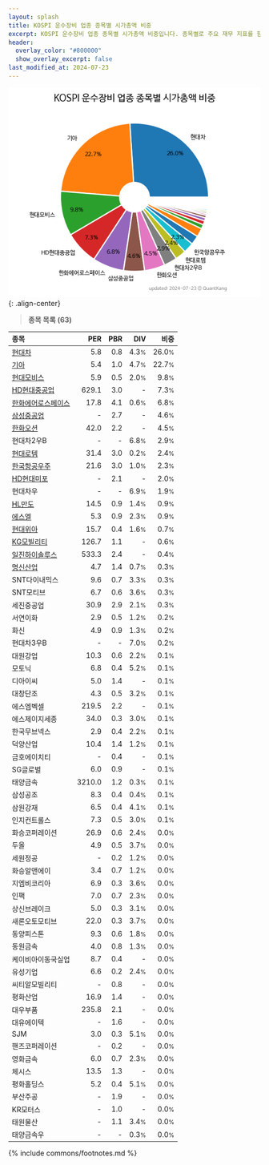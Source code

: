 ```yaml
---
layout: splash
title: KOSPI 운수장비 업종 종목별 시가총액 비중
excerpt: KOSPI 운수장비 업종 종목별 시가총액 비중입니다. 종목별로 주요 재무 지표를 함께 표시합니다.
header:
  overlay_color: "#800000"
  show_overlay_excerpt: false
last_modified_at: 2024-07-23
---
```



![KOSPI 운수장비 업종 종목별 시가총액 비중](/stats/sector/images/kospi_업종_운수장비_종목.png){: .align-center}


> **종목 목록 (63)**<a id="list"></a>

| **종목** | **PER** | **PBR** | **DIV** | **비중** |
| :------- | ------: | ------: | ------: | -------: |
| [현대차](/005380/) | 5.8 | 0.8 | 4.3<small>%</small> | 26.0<small>%</small> |
| [기아](/000270/) | 5.4 | 1.0 | 4.7<small>%</small> | 22.7<small>%</small> |
| [현대모비스](/012330/) | 5.9 | 0.5 | 2.0<small>%</small> | 9.8<small>%</small> |
| [HD현대중공업](/329180/) | 629.1 | 3.0 | - | 7.3<small>%</small> |
| [한화에어로스페이스](/012450/) | 17.8 | 4.1 | 0.6<small>%</small> | 6.8<small>%</small> |
| [삼성중공업](/010140/) | - | 2.7 | - | 4.6<small>%</small> |
| [한화오션](/042660/) | 42.0 | 2.2 | - | 4.5<small>%</small> |
| 현대차2우B | - | - | 6.8<small>%</small> | 2.9<small>%</small> |
| [현대로템](/064350/) | 31.4 | 3.0 | 0.2<small>%</small> | 2.4<small>%</small> |
| [한국항공우주](/047810/) | 21.6 | 3.0 | 1.0<small>%</small> | 2.3<small>%</small> |
| [HD현대미포](/010620/) | - | 2.1 | - | 2.0<small>%</small> |
| 현대차우 | - | - | 6.9<small>%</small> | 1.9<small>%</small> |
| [HL만도](/204320/) | 14.5 | 0.9 | 1.4<small>%</small> | 0.9<small>%</small> |
| [에스엘](/005850/) | 5.3 | 0.9 | 2.3<small>%</small> | 0.9<small>%</small> |
| [현대위아](/011210/) | 15.7 | 0.4 | 1.6<small>%</small> | 0.7<small>%</small> |
| [KG모빌리티](/003620/) | 126.7 | 1.1 | - | 0.6<small>%</small> |
| [일진하이솔루스](/271940/) | 533.3 | 2.4 | - | 0.4<small>%</small> |
| [명신산업](/009900/) | 4.7 | 1.4 | 0.7<small>%</small> | 0.3<small>%</small> |
| SNT다이내믹스 | 9.6 | 0.7 | 3.3<small>%</small> | 0.3<small>%</small> |
| SNT모티브 | 6.7 | 0.6 | 3.6<small>%</small> | 0.3<small>%</small> |
| 세진중공업 | 30.9 | 2.9 | 2.1<small>%</small> | 0.3<small>%</small> |
| 서연이화 | 2.9 | 0.5 | 1.2<small>%</small> | 0.2<small>%</small> |
| 화신 | 4.9 | 0.9 | 1.3<small>%</small> | 0.2<small>%</small> |
| 현대차3우B | - | - | 7.0<small>%</small> | 0.2<small>%</small> |
| 대원강업 | 10.3 | 0.6 | 2.2<small>%</small> | 0.1<small>%</small> |
| 모토닉 | 6.8 | 0.4 | 5.2<small>%</small> | 0.1<small>%</small> |
| 디아이씨 | 5.0 | 1.4 | - | 0.1<small>%</small> |
| 대창단조 | 4.3 | 0.5 | 3.2<small>%</small> | 0.1<small>%</small> |
| 에스엠벡셀 | 219.5 | 2.2 | - | 0.1<small>%</small> |
| 에스제이지세종 | 34.0 | 0.3 | 3.0<small>%</small> | 0.1<small>%</small> |
| 한국무브넥스 | 2.9 | 0.4 | 2.2<small>%</small> | 0.1<small>%</small> |
| 덕양산업 | 10.4 | 1.4 | 1.2<small>%</small> | 0.1<small>%</small> |
| 금호에이치티 | - | 0.4 | - | 0.1<small>%</small> |
| SG글로벌 | 6.0 | 0.9 | - | 0.1<small>%</small> |
| 태양금속 | 3210.0 | 1.2 | 0.3<small>%</small> | 0.1<small>%</small> |
| 삼성공조 | 8.3 | 0.4 | 0.4<small>%</small> | 0.1<small>%</small> |
| 삼원강재 | 6.5 | 0.4 | 4.1<small>%</small> | 0.1<small>%</small> |
| 인지컨트롤스 | 7.3 | 0.5 | 3.0<small>%</small> | 0.1<small>%</small> |
| 화승코퍼레이션 | 26.9 | 0.6 | 2.4<small>%</small> | 0.0<small>%</small> |
| 두올 | 4.9 | 0.5 | 3.7<small>%</small> | 0.0<small>%</small> |
| 세원정공 | - | 0.2 | 1.2<small>%</small> | 0.0<small>%</small> |
| 화승알앤에이 | 3.4 | 0.7 | 1.2<small>%</small> | 0.0<small>%</small> |
| 지엠비코리아 | 6.9 | 0.3 | 3.6<small>%</small> | 0.0<small>%</small> |
| 인팩 | 7.0 | 0.7 | 2.3<small>%</small> | 0.0<small>%</small> |
| 상신브레이크 | 5.0 | 0.3 | 3.1<small>%</small> | 0.0<small>%</small> |
| 새론오토모티브 | 22.0 | 0.3 | 3.7<small>%</small> | 0.0<small>%</small> |
| 동양피스톤 | 9.3 | 0.6 | 1.8<small>%</small> | 0.0<small>%</small> |
| 동원금속 | 4.0 | 0.8 | 1.3<small>%</small> | 0.0<small>%</small> |
| 케이비아이동국실업 | 8.7 | 0.4 | - | 0.0<small>%</small> |
| 유성기업 | 6.6 | 0.2 | 2.4<small>%</small> | 0.0<small>%</small> |
| 씨티알모빌리티 | - | 0.8 | - | 0.0<small>%</small> |
| 평화산업 | 16.9 | 1.4 | - | 0.0<small>%</small> |
| 대우부품 | 235.8 | 2.1 | - | 0.0<small>%</small> |
| 대유에이텍 | - | 1.6 | - | 0.0<small>%</small> |
| SJM | 3.0 | 0.3 | 5.1<small>%</small> | 0.0<small>%</small> |
| 핸즈코퍼레이션 | - | 0.2 | - | 0.0<small>%</small> |
| 영화금속 | 6.0 | 0.7 | 2.3<small>%</small> | 0.0<small>%</small> |
| 체시스 | 13.5 | 1.3 | - | 0.0<small>%</small> |
| 평화홀딩스 | 5.2 | 0.4 | 5.1<small>%</small> | 0.0<small>%</small> |
| 부산주공 | - | 1.9 | - | 0.0<small>%</small> |
| KR모터스 | - | 1.0 | - | 0.0<small>%</small> |
| 태원물산 | - | 1.1 | 3.4<small>%</small> | 0.0<small>%</small> |
| 태양금속우 | - | - | 0.3<small>%</small> | 0.0<small>%</small> |

{% include commons/footnotes.md %}